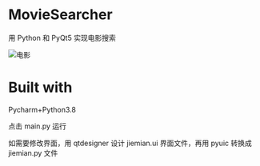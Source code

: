 # MovieSearcher

用 Python 和 PyQt5 实现电影搜索

![电影](https://user-images.githubusercontent.com/58297115/146879805-f79cfcdc-15c8-4f3f-8c36-a602f03ca330.jpg)
# Built with
Pycharm+Python3.8

点击 main.py 运行

如需要修改界面，用 qtdesigner 设计 jiemian.ui 界面文件，再用 pyuic 转换成 jiemian.py 文件
